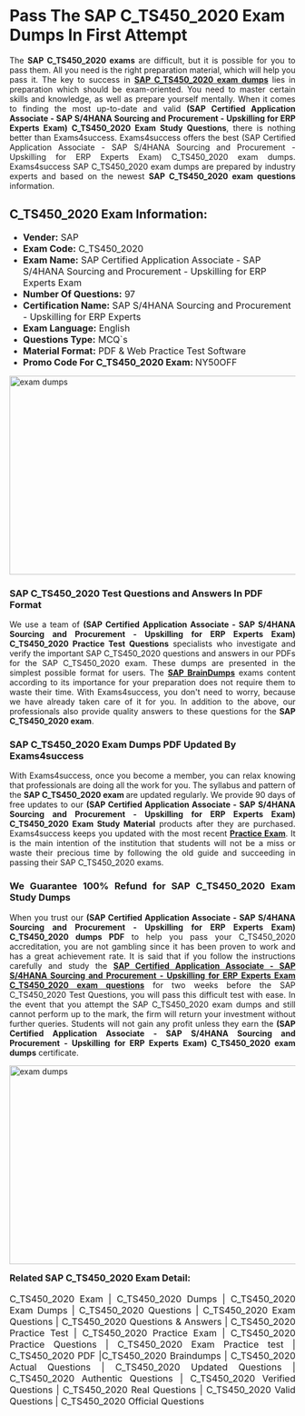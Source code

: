 <h1><strong><strong>Pass The SAP C_TS450_2020 Exam Dumps In First Attempt</strong></strong></h1> <p style="text-align:justify">The <strong>SAP C_TS450_2020 exams</strong> are difficult, but it is possible for you to pass them. All you need is the right preparation material, which will help you pass it. The key to success in <a href="https://www.exams4success.com/sap/c_ts450_2020-pdf-exam-dumps"><strong>SAP C_TS450_2020 exam dumps</strong></a> lies in preparation which should be exam-oriented. You need to master certain skills and knowledge, as well as prepare yourself mentally. When it comes to finding the most up-to-date and valid <strong>(SAP Certified Application Associate - SAP S/4HANA Sourcing and Procurement - Upskilling for ERP Experts Exam) C_TS450_2020 Exam Study Questions</strong>, there is nothing better than Exams4success. Exams4success offers the best (SAP Certified Application Associate - SAP S/4HANA Sourcing and Procurement - Upskilling for ERP Experts Exam) C_TS450_2020 exam dumps. Exams4success SAP C_TS450_2020 exam dumps are prepared by industry experts and based on the newest <strong>SAP C_TS450_2020 exam questions</strong> information.</p> <h2><strong><strong>C_TS450_2020 Exam Information:</strong></strong></h2> <ul> <li><span style="font-size:16px"><strong>Vender:</strong> SAP</span></li> <li><span style="font-size:16px"><strong>Exam Code:</strong> C_TS450_2020</span></li> <li><span style="font-size:16px"><strong>Exam Name:</strong> SAP Certified Application Associate - SAP S/4HANA Sourcing and Procurement - Upskilling for ERP Experts Exam</span></li> <li><span style="font-size:16px"><strong>Number Of Questions:</strong> 97</span></li> <li><span style="font-size:16px"><strong>Certification Name:</strong> SAP S/4HANA Sourcing and Procurement - Upskilling for ERP Experts</span></li> <li><span style="font-size:16px"><strong>Exam Language:</strong> English</span></li> <li><span style="font-size:16px"><strong>Questions Type:</strong> MCQ`s</span></li> <li><span style="font-size:16px"><strong>Material Format:</strong> PDF & Web Practice Test Software</span></li> <li><span style="font-size:16px"><strong>Promo Code For C_TS450_2020 Exam: </strong>NY50OFF</span></li> </ul> <p><a href="https://www.exams4success.com/sap/c_ts450_2020-pdf-exam-dumps" rel="no-follow"><img alt="exam dumps" src="https://www.certcollections.com/uploads/content/infrist1.png" style="height:350px; width:750px" /></a></p> <h3><strong>SAP C_TS450_2020 Test Questions and Answers In PDF Format</strong></h3> <p style="text-align:justify">We use a team of <strong>(SAP Certified Application Associate - SAP S/4HANA Sourcing and Procurement - Upskilling for ERP Experts Exam) C_TS450_2020 Practice Test Questions</strong> specialists who investigate and verify the important SAP C_TS450_2020 questions and answers in our PDFs for the SAP C_TS450_2020 exam. These dumps are presented in the simplest possible format for users. The <a href="https://www.exams4success.com/sap-exam-dumps"><strong>SAP BrainDumps</strong></a> exams content according to its importance for your preparation does not require them to waste their time. With Exams4success, you don't need to worry, because we have already taken care of it for you. In addition to the above, our professionals also provide quality answers to these questions for the<strong> SAP C_TS450_2020 exam</strong>.</p> <h3><strong> SAP C_TS450_2020 Exam Dumps PDF Updated By Exams4success</strong></h3> <p style="text-align:justify">With Exams4success, once you become a member, you can relax knowing that professionals are doing all the work for you. The syllabus and pattern of the <strong>SAP C_TS450_2020 exam </strong>are updated regularly. We provide 90 days of free updates to our <strong>(SAP Certified Application Associate - SAP S/4HANA Sourcing and Procurement - Upskilling for ERP Experts Exam) C_TS450_2020 Exam Study Material</strong> products after they are purchased. Exams4success keeps you updated with the most recent <a href="https://www.exams4success.com/"><strong>Practice Exam</strong></a>. It is the main intention of the institution that students will not be a miss or waste their precious time by following the old guide and succeeding in passing their SAP C_TS450_2020 exams.</p> <h3 style="text-align:justify"><strong>We Guarantee 100% Refund for SAP C_TS450_2020 Exam Study Dumps</strong></h3> <p style="text-align:justify">When you trust our <strong>(SAP Certified Application Associate - SAP S/4HANA Sourcing and Procurement - Upskilling for ERP Experts Exam) C_TS450_2020 dumps PDF</strong> to help you pass your C_TS450_2020 accreditation, you are not gambling since it has been proven to work and has a great achievement rate. It is said that if you follow the instructions carefully and study the <a href="https://www.exams4success.com/sap/c_ts450_2020-pdf-exam-dumps"><strong>SAP Certified Application Associate - SAP S/4HANA Sourcing and Procurement - Upskilling for ERP Experts Exam C_TS450_2020 exam questions</strong></a> for two weeks before the SAP C_TS450_2020 Test Questions, you will pass this difficult test with ease. In the event that you attempt the SAP C_TS450_2020 exam dumps and still cannot perform up to the mark, the firm will return your investment without further queries. Students will not gain any profit unless they earn the <strong>(SAP Certified Application Associate - SAP S/4HANA Sourcing and Procurement - Upskilling for ERP Experts Exam) C_TS450_2020 exam dumps</strong> certificate.</p> <p style="text-align:justify"><a href="https://www.exams4success.com/sap/c_ts450_2020-pdf-exam-dumps" rel="no-follow"><img alt="exam dumps" src="https://www.certcollections.com/uploads/content/free_demo1.png" style="height:350px; width:750px" /></a></p> <p style="text-align:justify"><span style="font-size:16px"><strong>Related SAP C_TS450_2020 Exam Detail:</strong></span><br /> <br /> <span style="font-size:16px">C_TS450_2020 Exam | C_TS450_2020 Dumps | C_TS450_2020 Exam Dumps | C_TS450_2020 Questions | C_TS450_2020 Exam Questions | C_TS450_2020 Questions & Answers | C_TS450_2020 Practice Test | C_TS450_2020 Practice Exam | C_TS450_2020 Practice Questions | C_TS450_2020 Exam Practice test | C_TS450_2020 PDF |C_TS450_2020 Braindumps | C_TS450_2020 Actual Questions | C_TS450_2020 Updated Questions | C_TS450_2020 Authentic Questions | C_TS450_2020 Verified Questions | C_TS450_2020 Real Questions | C_TS450_2020 Valid Questions | C_TS450_2020 Official Questions</span></p>
